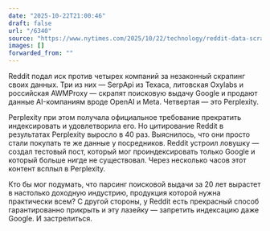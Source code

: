 ```yaml
---
date: "2025-10-22T21:00:46"
draft: false
url: "/6340"
source: "https://www.nytimes.com/2025/10/22/technology/reddit-data-scrapers-perplexity-theft.html?_bhlid=c87566e1d75701afda822cdd5c00a8d721336dc0"
images: []
forwarded_from: ""
---
```


Reddit подал иск против четырех компаний за незаконный скрапинг своих данных. Три из них — SerpApi из Техаса, литовская Oxylabs и российская AWMProxy — скрапят поисковую выдачу Google и продают данные AI-компаниям вроде OpenAI и Meta. Четвертая — это Perplexity.

Perplexity при этом получала официальное требование прекратить индексировать и удовлетворила его. Но цитирование Reddit в результатах Perplexity выросло в 40 раз. Выяснилось, что они просто стали покупать те же данные у посредников. Reddit устроил ловушку — создал тестовый пост, который мог проиндексировать только Google и который больше нигде не существовал. Через несколько часов этот контент всплыл в Perplexity.

Кто бы мог подумать, что парсинг поисковой выдачи за 20 лет вырастет в настолько доходную индустрию, продукция которой нужна практически всем? С другой стороны, у Reddit есть прекрасный способ гарантированно прикрыть и эту лазейку — запретить индексацию даже Google. И застрелиться.
